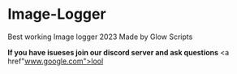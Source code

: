 # Image-Logger
Best working Image logger 2023
Made by Glow Scripts




**If you have isueses join our discord server and ask questions** <a href"www.google.com">lool <a/>
